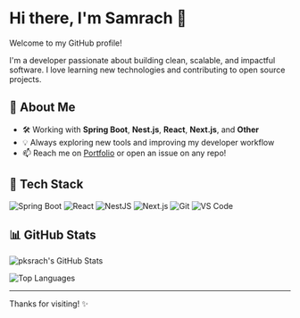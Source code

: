 # Hi there, I'm Samrach 👋

Welcome to my GitHub profile!

I'm a developer passionate about building clean, scalable, and impactful software. I love learning new technologies and contributing to open source projects.

## 🚀 About Me

- 🛠️ Working with **Spring Boot**, **Nest.js**, **React**, **Next.js**, and **Other**
- 💡 Always exploring new tools and improving my developer workflow
- 📫 Reach me on [Portfolio](https://www.samrach.pro) or open an issue on any repo!

## 🧰 Tech Stack

![Spring Boot](https://img.shields.io/badge/-SpringBoot-black?style=flat-square&logo=spring)
![React](https://img.shields.io/badge/-React-black?style=flat-square&logo=react)
![NestJS](https://img.shields.io/badge/-NestJS-black?style=flat-square&logo=nestjs)
![Next.js](https://img.shields.io/badge/-Next.js-black?style=flat-square&logo=next.js)
![Git](https://img.shields.io/badge/-Git-black?style=flat-square&logo=git)
![VS Code](https://img.shields.io/badge/-VSCode-black?style=flat-square&logo=visual-studio-code)

## 📊 GitHub Stats

![pksrach's GitHub Stats](https://github-readme-stats.vercel.app/api?username=pksrach&show_icons=true&theme=radical&count_private=true)

![Top Languages](https://github-readme-stats.vercel.app/api/top-langs/?username=pksrach&layout=compact&theme=radical)

---

Thanks for visiting! ✨
